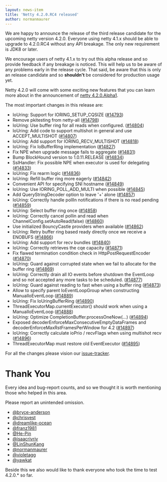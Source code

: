 ```yaml
---
layout: news-item
title: 'Netty 4.2.0.RC4 released'
author: normanmaurer
---
```


We are happy to announce the release of the third release candidate for the upcoming netty version 4.2.0. Everyone using netty 4.1.x should be able to upgrade to 4.2.0.RC4 without any API breakage. The only new requirement is JDK8 or later. 

We encourage users of netty 4.1.x to try out this alpha release and so provide feedback if any breakage is noticed. This will help us to be  aware of any problems early in the release cycle. That said, be aware that this is only an release candidate and so __shouldn't__ be considered for production usage yet.

Netty 4.2.0 will come with some exciting new features that you can learn more about in the announcement of [netty 4.2.0.Alpha1](https://netty.io/news/2024/06/12/4-2-0-Alpha1.html).


The most important changes in this release are:

* IoUring: Support for IORING_SETUP_CQSIZE  ([#14793](https://github.com/netty/netty/pull/14793))
* Remove pkitesting from netty-all ([#14798](https://github.com/netty/netty/pull/14798))
* IoUring: Use buffer ring for all reads when configured. ([#14804](https://github.com/netty/netty/pull/14804))
* IoUring: Add code to support multishot in general and use ACCEPT_MULTISHOT ([#14807](https://github.com/netty/netty/pull/14807))
* IoUring: Add support for IORING_RECV_MULTISHOT ([#14818](https://github.com/netty/netty/pull/14818))
* IoUring: Fix IoBufferRing implementation ([#14827](https://github.com/netty/netty/pull/14827))
* Fix NPE when upgrade message fails to aggregate ([#14831](https://github.com/netty/netty/pull/14831))
* Bump BlockHound version to 1.0.11.RELEASE ([#14834](https://github.com/netty/netty/pull/14834))
* SslHandler: Fix possible NPE when executor is used for delegating ([#14833](https://github.com/netty/netty/pull/14833))
* IoUring: Fix rearm logic ([#14836](https://github.com/netty/netty/pull/14836))
* IoUring: Refill buffer ring more eagerly ([#14842](https://github.com/netty/netty/pull/14842))
* Convenient API for specifying SNI hostname ([#14849](https://github.com/netty/netty/pull/14849))
* IoUring: Use IORING_POLL_ADD_MULTI when possible ([#14845](https://github.com/netty/netty/pull/14845))
* Add QueryStringDecoder option to leave '+' alone ([#14857](https://github.com/netty/netty/pull/14857))
* IoUring: Correctly handle pollIn notifications if there is no read pending ([#14859](https://github.com/netty/netty/pull/14859))
* IoUring: Select buffer ring once ([#14858](https://github.com/netty/netty/pull/14858))
* IoUring: Correctly cancel pollin and read when ChannelConfig.setAutoRead(false) ([#14860](https://github.com/netty/netty/pull/14860))
* Use initialized BouncyCastle providers when available ([#14862](https://github.com/netty/netty/pull/14862))
* IoUring: Retry buffer ring based ready directly once we receive a ENOBUFS ([#14866](https://github.com/netty/netty/pull/14866))
* IoUring: Add support for recv bundles ([#14840](https://github.com/netty/netty/pull/14840))
* IoUring: Correctly retrieves the cqe capacity ([#14871](https://github.com/netty/netty/pull/14871))
* Fix flawed termination condition check in HttpPostRequestEncoder ([#14870](https://github.com/netty/netty/pull/14870))
* IoUring: Guard against corrupted state when we fail to allocate for the buffer ring ([#14869](https://github.com/netty/netty/pull/14869))
* IoUring: Correctly drain all IO events before shutdown the EventLoop and so not accepted any more tasks to be scheduled. ([#14877](https://github.com/netty/netty/pull/14877))
* IoUring: Guard against reading to fast when using a buffer ring ([#14873](https://github.com/netty/netty/pull/14873))
* Allow to specify parent IoEventLoopGroup when constructing ManualIoEventLoop ([#14889](https://github.com/netty/netty/pull/14889))
* IoUring: Fix IoUringBufferRing ([#14890](https://github.com/netty/netty/pull/14890))
* ThreadExecutorMap.currentExecutor() should work when using a ManualIoEventLoop ([#14888](https://github.com/netty/netty/pull/14888))
* IoUring: Optimize CompletionBuffer.processOneNow(...) ([#14894](https://github.com/netty/netty/pull/14894))
* Exposed decoderEnforceMaxConsecutiveEmptyDataFrames and decoderEnforceMaxRstFramesPerWindow for 4.2 ([#14897](https://github.com/netty/netty/pull/14897))
* IoUring: Correctly calculate ioPrio / recvFlags when using multishot recv ([#14896](https://github.com/netty/netty/pull/14896))
* ThreadExecutorMap must restore old EventExecutor ([#14895](https://github.com/netty/netty/pull/14895))

For all the changes please vision our [issue-tracker](https://github.com/netty/netty/issues?q=is%3Aclosed+milestone%3A4.2.0.RC4).

# Thank You

Every idea and bug-report counts, and so we thought it is worth mentioning those who helped in this area.

Please report an unintended omission.


* [@bryce-anderson](https://github.com/bryce-anderson)
* [@chrisvest](https://github.com/chrisvest)
* [@dreamlike-ocean](https://github.com/dreamlike-ocean)
* [@franz1981](https://github.com/franz1981)
* [@He-Pin](https://github.com/He-Pin)
* [@isaacrivriv](https://github.com/isaacrivriv)
* [@LinShunKang](https://github.com/LinShunKang)
* [@normanmaurer](https://github.com/normanmaurer)
* [@violetagg](https://github.com/violetagg)
* [@yawkat](https://github.com/yawkat)

Beside this we also would like to thank everyone who took the time to test 4.2.0.* so far.

